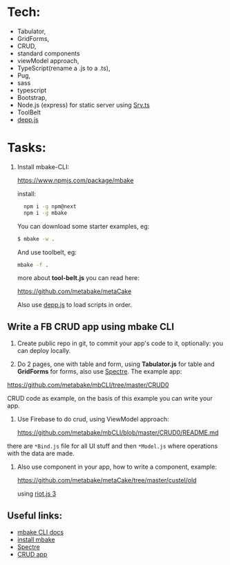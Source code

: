 # Tech:
- Tabulator, 
- GridForms, 
- CRUD, 
- standard components
- viewModel approach,
- TypeScript(rename a .js to a .ts), 
- Pug, 
- sass
- typescript
- Bootstrap, 
- Node.js (express) for static server using [Srv.ts](https://github.com/metabake/mbCLI/blob/master/src/lib/Serv.ts) 
- ToolBelt
- [depp.js](https://github.com/muicss/johnnydepp)


# Tasks:

1. Install mbake-CLI:

    https://www.npmjs.com/package/mbake

    install:
    ```sh
      npm i -g npm@next
      npm i -g mbake
    ```

    You can download some starter examples, eg: 
    ```sh
    $ mbake -w .
    ```
    And use toolbelt, eg: 
    ```sh
    mbake -f .
    ```
    more about **tool-belt.js** you can read here: 

    https://github.com/metabake/metaCake

    Also use [depp.js](https://github.com/muicss/johnnydepp) to load scripts in order.

## Write a FB CRUD app using mbake CLI

1. Create public repo in git, to commit your app's code to it, optionally: you can deploy locally.

1. Do 2 pages, one with table and form, using **Tabulator.js** for table and **GridForms** for forms, also use [Spectre](https://picturepan2.github.io/spectre/getting-started.html). The example app:

  https://github.com/metabake/mbCLI/tree/master/CRUD0

  CRUD code as example, on the basis of this example you can write your app.


1. Use Firebase to do crud, using ViewModel approach:

    https://github.com/metabake/mbCLI/blob/master/CRUD0/README.md

  there are `*Bind.js` file for all UI stuff and then `*Model.js` where operations with the data are made.

1. Also use component in your app, how to write a component, example: 

    https://github.com/metabake/metaCake/tree/master/custel/old

    using [riot.js 3](https://v3.riotjs.now.sh/)


## Useful links:

* [mbake CLI docs](https://metabake.github.io/mbCLI/#/)
* [install mbake](https://www.npmjs.com/package/mbake)
* [Spectre](https://picturepan2.github.io/spectre/getting-started.html)
* [CRUD app](https://github.com/metabake/mbCLI/tree/master/CRUD0)